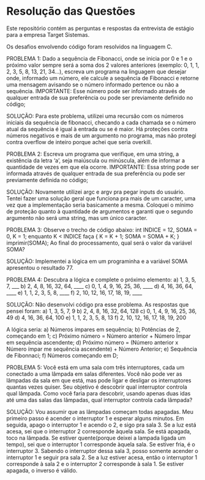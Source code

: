 # Resolução das Questões

Este repositório contém as perguntas e respostas da entrevista de estágio para a empresa Target Sistemas.

Os desafios envolvendo código foram resolvidos na linguagem C.

PROBLEMA 1:
Dado a sequência de Fibonacci, onde se inicia por 0 e 1 e o próximo valor sempre será a soma dos 2 valores anteriores (exemplo: 0, 1, 1, 2, 3, 5, 8, 13, 21, 34...), escreva um programa na linguagem que desejar onde, informado um número, ele calcule a sequência de Fibonacci e retorne uma mensagem avisando se o número informado pertence ou não a sequência. 
IMPORTANTE: Esse número pode ser informado através de qualquer entrada de sua preferência ou pode ser previamente definido no código;

SOLUÇÃO:
Para este problema, utilizei uma recursão com os números iniciais da sequência de fibonacci, checando a cada chamada se o número atual da sequência é igual à entrada ou se é maior.
Há proteções contra números negativos e mais de um argumento no programa, mas não protegi contra overflow de inteiro porque achei que seria overkill.

PROBLEMA 2:
Escreva um programa que verifique, em uma string, a existência da letra ‘a’, seja maiúscula ou minúscula, além de informar a quantidade de vezes em que ela ocorre. 
IMPORTANTE: Essa string pode ser informada através de qualquer entrada de sua preferência ou pode ser previamente definida no código; 

SOLUÇÃO:
Novamente utilizei argc e argv pra pegar inputs do usuário. Tentei fazer uma solução geral que funciona pra mais de um caracter, uma vez que a implementação seria basicamente a mesma.
Coloquei o mínimo de proteção quanto à quantidade de argumentos e garanti que o segundo argumento não será uma string, mas um único caracter.

PROBLEMA 3:
Observe o trecho de código abaixo: int INDICE = 12, SOMA = 0, K = 1; enquanto K < INDICE faça { K = K + 1; SOMA = SOMA + K; } imprimir(SOMA); 
Ao final do processamento, qual será o valor da variável SOMA?

SOLUÇÃO:
Implementei a lógica em um programinha e a variável SOMA apresentou o resultado 77.

PROBLEMA 4:
Descubra a lógica e complete o próximo elemento: 
a) 1, 3, 5, 7, ___ 
b) 2, 4, 8, 16, 32, 64, ____ 
c) 0, 1, 4, 9, 16, 25, 36, ____ 
d) 4, 16, 36, 64, ____ 
e) 1, 1, 2, 3, 5, 8, ____ 
f) 2, 10, 12, 16, 17, 18, 19, ____

SOLUÇÃO:
Não desenvolvi código pra esse problema. As respostas que pensei foram:
a) 1, 3, 5, 7, 9 
b) 2, 4, 8, 16, 32, 64, 128
c) 0, 1, 4, 9, 16, 25, 36, 49 
d) 4, 16, 36, 64, 100
e) 1, 1, 2, 3, 5, 8, 13 
f) 2, 10, 12, 16, 17, 18, 19, 200

A lógica seria:
a) Números ímpares em sequência;
b) Potências de 2, começando em 1;
c) Próximo número = Número anterior + Número Ímpar em sequência ascendente;
d) Próximo número = (Número anterior x Número ímpar me sequência ascendente) + Número Anterior;
e) Sequência de Fibonnaci;
f) Números começando em D;


PROBLEMA 5:
Você está em uma sala com três interruptores, cada um conectado a uma lâmpada em salas diferentes. Você não pode ver as lâmpadas da sala em que está, mas pode ligar e desligar os interruptores quantas vezes quiser. Seu objetivo é descobrir qual interruptor controla qual lâmpada. Como você faria para descobrir, usando apenas duas idas até uma das salas das lâmpadas, qual interruptor controla cada lâmpada?

SOLUÇÃO:
Vou assumir que as lâmpadas começam todas apagadas.
Meu primeiro passo é acender o interruptor 1 e esperar alguns minutos.
Em seguida, apago o interruptor 1 e acendo o 2, e sigo pra sala 3.
Se a luz está acesa, sei que o interruptor 2 corresponde àquela sala.
Se está apagada, toco na lâmpada. Se estiver quente(porque deixei a lampada ligada um tempo), sei que o interruptor 1 corresponde àquela sala. Se estiver fria, é o interruptor 3.
Sabendo o interruptor dessa sala 3, posso somente acender o interruptor 1 e seguir pra sala 2.
Se a luz estiver acesa, então o interruptor 1 corresponde à sala 2 e o interruptor 2 corresponde à sala 1. Se estiver apagada, o inverso é válido.
